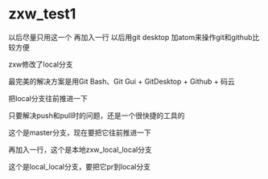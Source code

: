 # zxw_test1
以后尽量只用这一个
再加入一行
以后用git desktop 加atom来操作git和github比较方便

zxw修改了local分支

最完美的解决方案是用Git Bash、Git Gui + GitDesktop + Github + 码云

把local分支往前推进一下

只要解决push和pull时的问题，还是一个很快捷的工具的

这个是master分支，现在要把它往前推进一下

再加入一行，这个是本地zxw_local_local分支

这个是local_local分支，要把它pr到local分支



